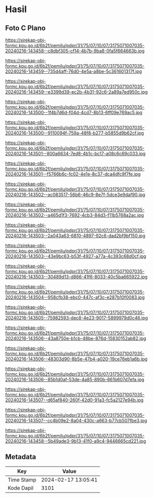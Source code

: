 # Hasil

## Foto C Plano

https://sirekap-obj-formc.kpu.go.id/6b2f/pemilu/pdpr/31/75/07/10/07/3175071007035-20240216-143458--c8dbf305-cf14-4b7b-9ba8-0fa5f664663b.jpg

https://sirekap-obj-formc.kpu.go.id/6b2f/pemilu/pdpr/31/75/07/10/07/3175071007035-20240216-143459--735d4aff-76d0-4e5a-a8be-5c361601317f.jpg

https://sirekap-obj-formc.kpu.go.id/6b2f/pemilu/pdpr/31/75/07/10/07/3175071007035-20240216-143459--e3399d39-ec2b-4b31-92c6-2a89a7ed950c.jpg

https://sirekap-obj-formc.kpu.go.id/6b2f/pemilu/pdpr/31/75/07/10/07/3175071007035-20240216-143500--1f4b7d6d-f04d-4cd7-8b13-6ff09e769ac5.jpg

https://sirekap-obj-formc.kpu.go.id/6b2f/pemilu/pdpr/31/75/07/10/07/3175071007035-20240216-143500--9110094f-759a-48f8-b277-b5855d9b62cf.jpg

https://sirekap-obj-formc.kpu.go.id/6b2f/pemilu/pdpr/31/75/07/10/07/3175071007035-20240216-143501--800a6634-7ed8-4b1c-bc17-a08c6c69c033.jpg

https://sirekap-obj-formc.kpu.go.id/6b2f/pemilu/pdpr/31/75/07/10/07/3175071007035-20240216-143501--f5766b6c-fc02-4e1e-8c37-dca4dfc9f7fe.jpg

https://sirekap-obj-formc.kpu.go.id/6b2f/pemilu/pdpr/31/75/07/10/07/3175071007035-20240216-143502--ac083517-56b6-46c9-8e7f-5dce3e9daf90.jpg

https://sirekap-obj-formc.kpu.go.id/6b2f/pemilu/pdpr/31/75/07/10/07/3175071007035-20240216-143502--a465d1f3-7692-4cb3-84d3-f11b5768a2ac.jpg

https://sirekap-obj-formc.kpu.go.id/6b2f/pemilu/pdpr/31/75/07/10/07/3175071007035-20240216-143503--2a043a63-6810-4897-92c6-dad2bf9bf150.jpg

https://sirekap-obj-formc.kpu.go.id/6b2f/pemilu/pdpr/31/75/07/10/07/3175071007035-20240216-143503--43e9bc63-b53f-4927-a77a-4c393c68d0cf.jpg

https://sirekap-obj-formc.kpu.go.id/6b2f/pemilu/pdpr/31/75/07/10/07/3175071007035-20240216-143503--30489d13-d866-41f6-8033-40c5ba665922.jpg

https://sirekap-obj-formc.kpu.go.id/6b2f/pemilu/pdpr/31/75/07/10/07/3175071007035-20240216-143504--958cfb38-ebc0-447c-af3c-e287b10f0083.jpg

https://sirekap-obj-formc.kpu.go.id/6b2f/pemilu/pdpr/31/75/07/10/07/3175071007035-20240216-143505--75982593-dec8-4e23-9017-5899979d0c46.jpg

https://sirekap-obj-formc.kpu.go.id/6b2f/pemilu/pdpr/31/75/07/10/07/3175071007035-20240216-143506--43a8750e-b1cb-48be-876d-15830152ab82.jpg

https://sirekap-obj-formc.kpu.go.id/6b2f/pemilu/pdpr/31/75/07/10/07/3175071007035-20240216-143506--48303d90-8b5e-47b4-a020-19ce76eb1a6b.jpg

https://sirekap-obj-formc.kpu.go.id/6b2f/pemilu/pdpr/31/75/07/10/07/3175071007035-20240216-143506--85b1d0af-53de-4a85-890b-661b607d7efa.jpg

https://sirekap-obj-formc.kpu.go.id/6b2f/pemilu/pdpr/31/75/07/10/07/3175071007035-20240216-143507--d65af840-260f-42d0-91a3-fc5a2127e94b.jpg

https://sirekap-obj-formc.kpu.go.id/6b2f/pemilu/pdpr/31/75/07/10/07/3175071007035-20240216-143507--cc4b09e2-8a04-430c-a663-b77cb507fbe3.jpg

https://sirekap-obj-formc.kpu.go.id/6b2f/pemilu/pdpr/31/75/07/10/07/3175071007035-20240216-143458--5b49ade3-9b13-41f0-a9c4-9446665cd221.jpg


## Metadata

| Key        | Value               |
| ---------- | ------------------- |
| Time Stamp | 2024-02-17 13:05:41 |
| Kode Dapil | 3101                |



